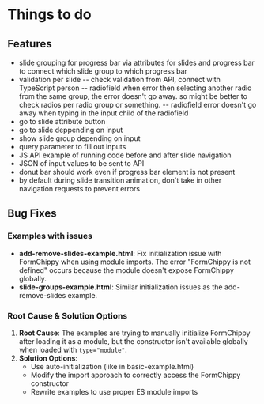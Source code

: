 # Things to do

## Features

-   slide grouping for progress bar via attributes for slides and progress bar to connect which slide group to which progress bar
-   validation per slide
    -- check validation from API, connect with TypeScript person
    -- radiofield when error then selecting another radio from the same group, the error doesn't go away. so might be better to check radios per radio group or something.
    -- radiofield error doesn't go away when typing in the input child of the radiofield
-   go to slide attribute button
-   go to slide deppending on input
-   show slide group depending on input
-   query parameter to fill out inputs
-   JS API example of running code before and after slide navigation
-   JSON of input values to be sent to API
-   donut bar should work even if progress bar element is not present
-   by default during slide transition animation, don't take in other navigation requests to prevent errors

## Bug Fixes

### Examples with issues

-   **add-remove-slides-example.html**: Fix initialization issue with FormChippy when using module imports. The error "FormChippy is not defined" occurs because the module doesn't expose FormChippy globally.
-   **slide-groups-example.html**: Similar initialization issues as the add-remove-slides example.

### Root Cause & Solution Options

1. **Root Cause**: The examples are trying to manually initialize FormChippy after loading it as a module, but the constructor isn't available globally when loaded with `type="module"`.
2. **Solution Options**:
    - Use auto-initialization (like in basic-example.html)
    - Modify the import approach to correctly access the FormChippy constructor
    - Rewrite examples to use proper ES module imports

